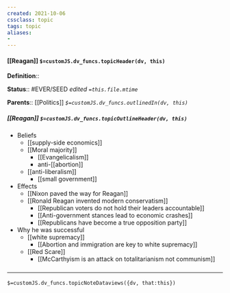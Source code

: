 ```yaml
---
created: 2021-10-06
cssclass: topic
tags: topic
aliases:
- 
---
```


#### [[Reagan]] `$=customJS.dv_funcs.topicHeader(dv, this)`

**Definition**::

**Status**:: #EVER/SEED 
*edited `=this.file.mtime`*

**Parents**:: [[Politics]]
*`$=customJS.dv_funcs.outlinedIn(dv, this)`*

##### [[Reagan]] `$=customJS.dv_funcs.topicOutlineHeader(dv, this)`

- Beliefs
	- [[supply-side economics]]
	- [[Moral majority]]
		- [[Evangelicalism]]
		- anti-[[abortion]]
	- [[anti-liberalism]]
		- [[small government]]
- Effects
	- [[Nixon paved the way for Reagan]]
	- [[Ronald Reagan invented modern conservatism]]
		- [[Republican voters do not hold their leaders accountable]]
		- [[Anti-government stances lead to economic crashes]]	
		- [[Republicans have become a true opposition party]]
- Why he was successful
	- [[white supremacy]]
		- [[Abortion and immigration are key to white supremacy]]
	- [[Red Scare]]
		- [[McCarthyism is an attack on totalitarianism not communism]]

### <hr class="dataviews"/>

`$=customJS.dv_funcs.topicNoteDataviews({dv, that:this})`

